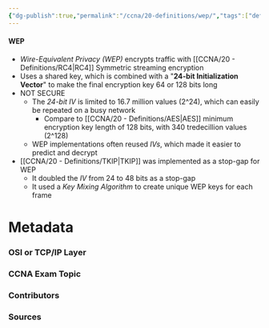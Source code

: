 ```yaml
---
{"dg-publish":true,"permalink":"/ccna/20-definitions/wep/","tags":["defs_ccna"],"created":"2023-11-04T12:45:23.000-07:00","updated":"2023-11-07T17:02:03.000-08:00"}
---
```


#### WEP
- *Wire-Equivalent Privacy (WEP)* encrypts traffic with [[CCNA/20 - Definitions/RC4\|RC4]] Symmetric streaming encryption
- Uses a shared key, which is combined with a "**24-bit Initialization Vector**" to make the final encryption key 64 or 128 bits long
- NOT SECURE
	- The *24-bit IV* is limited to 16.7 million values (2^24), which can easily be repeated on a busy network
		- Compare to [[CCNA/20 - Definitions/AES\|AES]] minimum encryption key length of 128 bits, with 340 tredecillion values (2^128)
	- WEP implementations often reused *IVs*, which made it easier to predict and decrypt
- [[CCNA/20 - Definitions/TKIP\|TKIP]] was implemented as a stop-gap for WEP
	- It doubled the *IV* from 24 to 48 bits as a stop-gap
	- It used a *Key Mixing Algorithm* to create unique WEP keys for each frame







# Metadata
### OSI or TCP/IP Layer

### CCNA Exam Topic

### Contributors

### Sources
